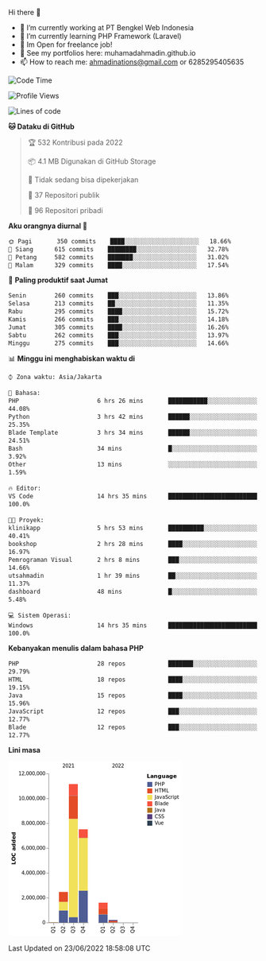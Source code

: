 Hi there 👋

- 🔭 I’m currently working at PT Bengkel Web Indonesia
- 🌱 I’m currently learning PHP Framework (Laravel)
- 📂 Im Open for freelance job!
- 🧷 See my portfolios here: muhamadahmadin.github.io
- 📫 How to reach me: ahmadinations@gmail.com or 6285295405635


<!--START_SECTION:waka-->
![Code Time](http://img.shields.io/badge/Code%20Time-0%20secs-blue)

![Profile Views](http://img.shields.io/badge/Profil%20dilihat-4-blue)

![Lines of code](https://img.shields.io/badge/Sejak%20Hello%20World%20aku%20telah%20menulis-23%20Million%20baris%20kode-blue)

**🐱 Dataku di GitHub** 

> 🏆 532 Kontribusi pada 2022
 > 
> 📦 4.1 MB Digunakan di GitHub Storage 
 > 
> 🚫 Tidak sedang bisa dipekerjakan
 > 
> 📜 37 Repositori publik 
 > 
> 🔑 96 Repositori pribadi  
 > 
**Aku orangnya diurnal 🐤** 

```text
🌞 Pagi       350 commits    ████░░░░░░░░░░░░░░░░░░░░░   18.66% 
🌆 Siang      615 commits    ████████░░░░░░░░░░░░░░░░░   32.78% 
🌃 Petang     582 commits    ███████░░░░░░░░░░░░░░░░░░   31.02% 
🌙 Malam      329 commits    ████░░░░░░░░░░░░░░░░░░░░░   17.54%

```
📅 **Paling produktif saat Jumat** 

```text
Senin        260 commits    ███░░░░░░░░░░░░░░░░░░░░░░   13.86% 
Selasa       213 commits    ██░░░░░░░░░░░░░░░░░░░░░░░   11.35% 
Rabu         295 commits    ████░░░░░░░░░░░░░░░░░░░░░   15.72% 
Kamis        266 commits    ███░░░░░░░░░░░░░░░░░░░░░░   14.18% 
Jumat        305 commits    ████░░░░░░░░░░░░░░░░░░░░░   16.26% 
Sabtu        262 commits    ███░░░░░░░░░░░░░░░░░░░░░░   13.97% 
Minggu       275 commits    ███░░░░░░░░░░░░░░░░░░░░░░   14.66%

```


📊 **Minggu ini menghabiskan waktu di** 

```text
⌚︎ Zona waktu: Asia/Jakarta

💬 Bahasa: 
PHP                      6 hrs 26 mins       ███████████░░░░░░░░░░░░░░   44.08% 
Python                   3 hrs 42 mins       ██████░░░░░░░░░░░░░░░░░░░   25.35% 
Blade Template           3 hrs 34 mins       ██████░░░░░░░░░░░░░░░░░░░   24.51% 
Bash                     34 mins             █░░░░░░░░░░░░░░░░░░░░░░░░   3.92% 
Other                    13 mins             ░░░░░░░░░░░░░░░░░░░░░░░░░   1.59%

🔥 Editor: 
VS Code                  14 hrs 35 mins      █████████████████████████   100.0%

🐱‍💻 Proyek: 
klinikapp                5 hrs 53 mins       ██████████░░░░░░░░░░░░░░░   40.41% 
bookshop                 2 hrs 28 mins       ████░░░░░░░░░░░░░░░░░░░░░   16.97% 
Pemrograman Visual       2 hrs 8 mins        ███░░░░░░░░░░░░░░░░░░░░░░   14.66% 
utsahmadin               1 hr 39 mins        ██░░░░░░░░░░░░░░░░░░░░░░░   11.37% 
dashboard                48 mins             █░░░░░░░░░░░░░░░░░░░░░░░░   5.48%

💻 Sistem Operasi: 
Windows                  14 hrs 35 mins      █████████████████████████   100.0%

```

**Kebanyakan menulis dalam bahasa PHP** 

```text
PHP                      28 repos            ███████░░░░░░░░░░░░░░░░░░   29.79% 
HTML                     18 repos            ████░░░░░░░░░░░░░░░░░░░░░   19.15% 
Java                     15 repos            ████░░░░░░░░░░░░░░░░░░░░░   15.96% 
JavaScript               12 repos            ███░░░░░░░░░░░░░░░░░░░░░░   12.77% 
Blade                    12 repos            ███░░░░░░░░░░░░░░░░░░░░░░   12.77%

```


**Lini masa**

![Chart not found](https://raw.githubusercontent.com/MuhamadAhmadin/MuhamadAhmadin/master/charts/bar_graph.png) 


 Last Updated on 23/06/2022 18:58:08 UTC
<!--END_SECTION:waka-->
